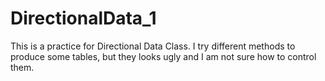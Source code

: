 # DirectionalData_1
This is a practice for Directional Data Class. I try different methods to produce some tables, but they looks ugly and I am not sure how to control them. 
